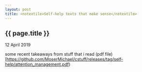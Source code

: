 ```yaml
---
layout: post
title: <notextile>Self-help texts that make sense</notextile>
---
```


{{ page.title }}
----------------

<p class="publish_date">
12 April  2019
</p>

some recent takeaways from stuff that i read (pdf file)[https://github.com/MoserMichael/cstuff/releases/tag/self-help/attention_management.pdf)

